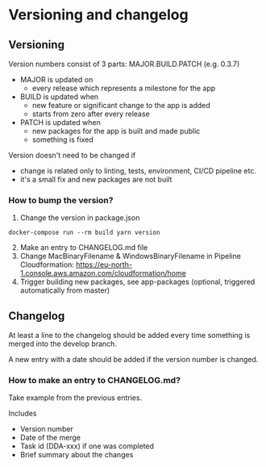 # Versioning and changelog

## Versioning

Version numbers consist of 3 parts: MAJOR.BUILD.PATCH (e.g. 0.3.7)

* MAJOR is updated on
  * every release which represents a milestone for the app
* BUILD is updated when
  * new feature or significant change to the app is added
  * starts from zero after every release
* PATCH is updated when
  * new packages for the app is built and made public
  * something is fixed

Version doesn't need to be changed if
* change is related only to linting, tests, environment, CI/CD pipeline etc.
* it's a small fix and new packages are not built

### How to bump the version?

1. Change the version in package.json
```
docker-compose run --rm build yarn version
```
2. Make an entry to CHANGELOG.md file
3. Change MacBinaryFilename & WindowsBinaryFilename in Pipeline Cloudformation: https://eu-north-1.console.aws.amazon.com/cloudformation/home
4. Trigger building new packages, see app-packages (optional, triggered automatically from master)


## Changelog

At least a line to the changelog should be added every time something is merged into the develop branch.

A new entry with a date should be added if the version number is changed.


### How to make an entry to CHANGELOG.md?

Take example from the previous entries.

Includes
  * Version number
  * Date of the merge
  * Task id (DDA-xxx) if one was completed
  * Brief summary about the changes

